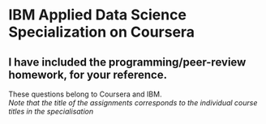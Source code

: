 # IBM Applied Data Science Specialization on Coursera <br>
## I have included the programming/peer-review homework, for your reference. <br>
These questions belong to Coursera and IBM. <br>
*Note that the title of the assignments corresponds to the individual course titles in the specialisation*
